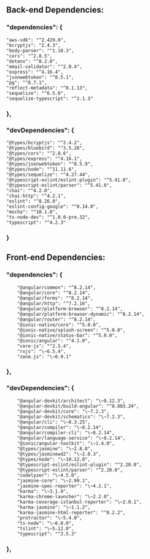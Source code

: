 ## Back-end Dependencies:

### "dependencies": {

    "aws-sdk": "^2.429.0",
    "bcryptjs": "2.4.3",
    "body-parser": "^1.18.3",
    "cors": "^2.8.5",
    "dotenv": "^8.2.0",
    "email-validator": "^2.0.4",
    "express": "^4.16.4",
    "jsonwebtoken": "^8.5.1",
    "pg": "^8.7.1",
    "reflect-metadata": "^0.1.13",
    "sequelize": "^6.5.0",
    "sequelize-typescript": "^2.1.3"

### },

### "devDependencies": {

    "@types/bcryptjs": "^2.4.2",
    "@types/bluebird": "^3.5.26",
    "@types/cors": "^2.8.6",
    "@types/express": "^4.16.1",
    "@types/jsonwebtoken": "^8.5.9",
    "@types/node": "^11.11.6",
    "@types/sequelize": "^4.27.44",
    "@typescript-eslint/eslint-plugin": "^5.41.0",
    "@typescript-eslint/parser": "^5.41.0",
    "chai": "^4.2.0",
    "chai-http": "^4.2.1",
    "eslint": "^8.26.0",
    "eslint-config-google": "^0.14.0",
    "mocha": "^10.1.0",
    "ts-node-dev": "^1.0.0-pre.32",
    "typescript": "^4.2.3"

### }

## Front-end Dependencies:

### "dependencies": {

    	"@angular/common": "^8.2.14",
    	"@angular/core": "^8.2.14",
    	"@angular/forms": "^8.2.14",
    	"@angular/http": "^7.2.16",
    	"@angular/platform-browser": "^8.2.14",
    	"@angular/platform-browser-dynamic": "^8.2.14",
    	"@angular/router": "^8.2.14",
    	"@ionic-native/core": "^5.0.0",
    	"@ionic-native/splash-screen": "^5.0.0",
    	"@ionic-native/status-bar": "^5.0.0",
    	"@ionic/angular": "^4.1.0",
    	"core-js": "^2.5.4",
    	"rxjs": "\~6.5.4",
    	"zone.js": "\~0.9.1"

### },

### "devDependencies": {

    	"@angular-devkit/architect": "\~0.12.3",
    	"@angular-devkit/build-angular": "^0.803.24",
    	"@angular-devkit/core": "\~7.2.3",
    	"@angular-devkit/schematics": "\~7.2.3",
    	"@angular/cli": "\~8.3.25",
    	"@angular/compiler": "\~8.2.14",
    	"@angular/compiler-cli": "\~8.2.14",
    	"@angular/language-service": "\~8.2.14",
    	"@ionic/angular-toolkit": "\~1.4.0",
    	"@types/jasmine": "\~2.8.8",
    	"@types/jasminewd2": "\~2.0.3",
    	"@types/node": "\~10.12.0",
    	"@typescript-eslint/eslint-plugin": "^2.20.0",
    	"@typescript-eslint/parser": "^2.20.0",
    	"codelyzer": "\~4.5.0",
    	"jasmine-core": "\~2.99.1",
    	"jasmine-spec-reporter": "\~4.2.1",
    	"karma": "\~3.1.4",
    	"karma-chrome-launcher": "\~2.2.0",
    	"karma-coverage-istanbul-reporter": "\~2.0.1",
    	"karma-jasmine": "\~1.1.2",
    	"karma-jasmine-html-reporter": "^0.2.2",
    	"protractor": "\~5.4.0",
    	"ts-node": "\~8.0.0",
    	"tslint": "\~5.12.0",
    	"typescript": "^3.5.3"

### },

